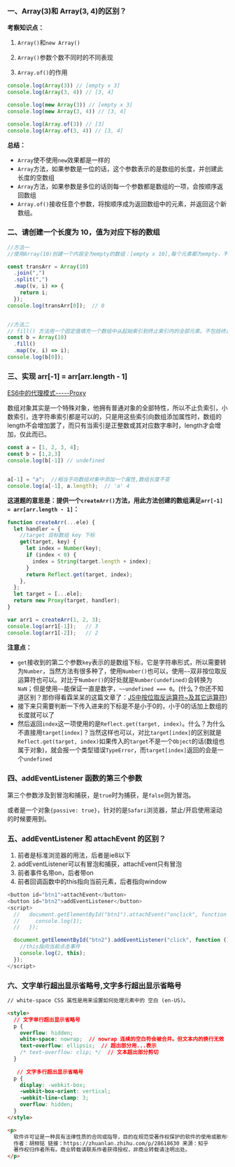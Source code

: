 ### 一、Array(3)和 Array(3, 4)的区别？

**考察知识点：**

1. `Array()`和`new Array()`

2. `Array()`参数个数不同时的不同表现

3. `Array.of()`的作用

```javascript
console.log(Array(3)) // [empty x 3]
console.log(Array(3, 4)) // [3, 4]

console.log(new Array(3)) // [empty x 3]
console.log(new Array(3, 4)) // [3, 4]

console.log(Array.of(3)) // [3]
console.log(Array.of(3, 4)) // [3, 4]

```

**总结：**

- `Array`使不使用`new`效果都是一样的
- `Array`方法，如果参数是一位的话，这个参数表示的是数组的长度，并创建此长度的空数组
- `Array`方法，如果参数是多位的话则每一个参数都是数组的一项，会按顺序返回数组
- `Array.of()`接收任意个参数，将按顺序成为返回数组中的元素，并返回这个新数组。

### 二、请创建一个长度为 10，值为对应下标的数组

```javascript
//方法一
//使用Array(10)创建一个内容全为empty的数组：[empty x 10],每个元素都为empty，不能直接遍历

const transArr = Array(10)
  .join(",")
  .split(",")
  .map((v, i) => {
    return i;
  });
console.log(transArr[0]);  // 0


//方法二
// fill() 方法用一个固定值填充一个数组中从起始索引到终止索引内的全部元素。不包括终止索引。
const b = Array(10)
  .fill()
  .map((v, i) => i);
console.log(b[0]);
```



### 三、实现 arr[-1] = arr[arr.length - 1]

[ES6中的代理模式-----Proxy](https://juejin.cn/post/6844903545599164423)

数组对象其实是一个特殊对象，他拥有普通对象的全部特性，所以不止负索引，小数索引，连字符串索引都是可以的，只是用这些索引向数组添加属性时，数组的length不会增加罢了，而只有当索引是正整数或其对应数字串时，length才会增加，仅此而已。

```javascript
const a = [1, 2, 3, 4];
const b = [1,2,3]
console.log(b[-1]) // undefined


a[-1] = "a";  //相当于向数组对象中添加一个属性,数组长度不变
console.log(a[-1], a.length);  // 'a' 4
```



**这道题的意思是：提供一个`createArr()`方法，用此方法创建的数组满足`arr[-1] = arr[arr.length - 1]`：**

```javascript
function createArr(...ele) {
  let handler = {
    //target 目标数组 key 下标
    get(target, key) {
      let index = Number(key);
      if (index < 0) {
        index = String(target.length + index);
      }
      return Reflect.get(target, index);
    },
  };
  let target = [...ele];
  return new Proxy(target, handler);
}

var arr1 = createArr(1, 2, 3);
console.log(arr1[-1]);   // 3
console.log(arr1[-2]);   // 2
```

**注意点：**

- `get`接收到的第二个参数`key`表示的是数组下标，它是字符串形式，所以需要转为`Number`，当然方法有很多种了，使用`Number()`也可以，使用`~~`双非按位取反运算符也可以。对比于`Number()`的好处就是`Number(undefined)`会转换为`NaN`；但是使用`~~`能保证一直是数字，`~~undefined === 0`。(什么？你还不知道区别？那你得看霖呆呆的这篇文章了：[JS中按位取反运算符~及其它运算符](https://link.juejin.cn?target=https%3A%2F%2Fwww.jianshu.com%2Fp%2F3c0f56f3190a))
- 接下来只需要判断一下传入进来的下标是不是小于0的，小于0的话加上数组的长度就可以了
- 然后返回`index`这一项使用的是`Reflect.get(target, index)`。什么？为什么不直接用`target[index]`？当然这样也可以，对比`target[index]`的区别就是`Reflect.get(target, index)`如果传入的`target`不是一个`Object`的话(数组也属于对象)，就会报一个类型错误`TypeError`，而`target[index]`返回的会是一个`undefined`



### 四、addEventListener 函数的第三个参数

第三个参数涉及到冒泡和捕获，是`true`时为捕获，是`false`则为冒泡。

或者是一个对象`{passive: true}`，针对的是`Safari`浏览器，禁止/开启使用滚动的时候要用到。

### 五、addEventListener 和 attachEvent 的区别？

1. 前者是标准浏览器的用法，后者是ie8以下
2. addEventListener可以有冒泡和捕获，attachEvent只有冒泡
3. 前者事件名带on，后者带on
4. 前者回调函数中的this指向当前元素，后者指向window

```javascript
<button id="btn1">attachEvent</button>
<button id="btn2">addEventListener</button>
<script>
  //   document.getElementById("btn1").attachEvent("onclick", function () {
  //     console.log(1);
  //   });

  document.getElementById("btn2").addEventListener("click", function () {
    //this指向当前点击事件
    console.log(2, this);
  });
</script>
```



### 六、文字单行超出显示省略号,文字多行超出显示省略号

```html
// white-space CSS 属性是用来设置如何处理元素中的 空白 (en-US)。

<style>
  // 文字单行超出显示省略号
  p {
    overflow: hidden;
    white-space: nowrap;  // nowrap 连续的空白符会被合并。但文本内的换行无效
    text-overflow: ellipsis;  // 超出部分用...表示
    /* text-overflow: clip; */  // 文本超出部分剪切
  }
  
   // 文字多行超出显示省略号
  p {
    display: -webkit-box;
    -webkit-box-orient: vertical;
    -webkit-line-clamp: 3;
    overflow: hidden;
  }
</style>

<p>
  软件许可证是一种具有法律性质的合同或指导，目的在规范受著作权保护的软件的使用或散布行为。通常的授权方式会允许用户来使用单一或多份该软件的复制，因为若无授权而径予使用该软件，将违反著作权法给予该软件开发者的专属保护。效用上来说，软件授权是软件开发者与其用户之间的一份合约，用来保证在匹配授权范围的情况下，用户将不会受到控告。
  作者：胡桓铭 链接：https://zhuanlan.zhihu.com/p/28618630 来源：知乎
  著作权归作者所有。商业转载请联系作者获得授权，非商业转载请注明出处。
</p>
```

